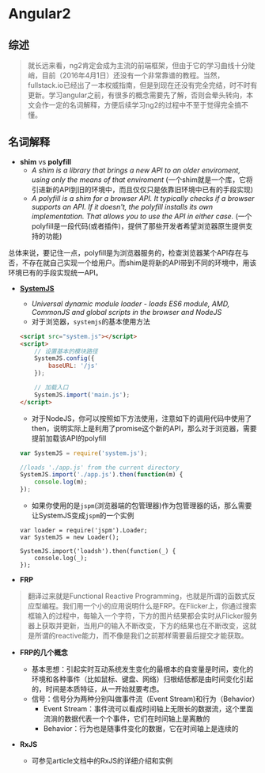 # Angular2

## 综述
> 就长远来看，ng2肯定会成为主流的前端框架，但由于它的学习曲线十分陡峭，目前（2016年4月1日）还没有一个非常靠谱的教程。当然，fullstack.io已经出了一本权威指南，但是到现在还没有完全完结，时不时有更新。学习angular之前，有很多的概念需要先了解，否则会晕头转向，本文会作一定的名词解释，方便后续学习ng2的过程中不至于觉得完全搞不懂。

## 名词解释
* **shim** vs **polyfill**
    * *A shim is a library that brings a new API to an older enviroment, using only the means of that enviroment*
    (一个shim就是一个库，它将引进新的API到旧的环境中，而且仅仅只是依靠旧环境中已有的手段实现)
    * *A polyfill is a shim for a browser API. It typically checks if a browser supports an API. If it doesn't, the polyfill installs its own implementation. That allows you to use the API in either case.*
    (一个polyfill是一段代码(或者插件)，提供了那些开发者希望浏览器原生提供支持的功能)

总体来说，要记住一点，polyfill是为浏览器服务的，检查浏览器某个API存在与否，不存在就自己实现一个给用户。而shim是将新的API带到不同的环境中，用该环境已有的手段实现统一API。

* [**SystemJS**](https://github.com/systemjs/systemjs)
    * *Universal dynamic module loader - loads ES6 module, AMD, CommonJS and global scripts in the browser and NodeJS*
    * 对于浏览器，`systemjs`的基本使用方法

    ```html
    <script src="system.js"></script>
    <script>
        // 设置基本的模块路径
        SystemJS.config({
            baseURL: '/js'
        });

        // 加载入口
        SystemJS.import('main.js');
    </script>
    ```
    * 对于NodeJS，你可以按照如下方法使用，注意如下的调用代码中使用了then，说明实际上是利用了promise这个新的API，那么对于浏览器，需要提前加载该API的polyfill

    ```js
    var SystemJS = require('system.js');

    //loads './app.js' from the current directory
    SystemJS.import('./app.js').then(function(m) {
        console.log(m);
    });
    ```
    * 如果你使用的是`jspm`(浏览器端的包管理器)作为包管理器的话，那么需要让SystemJS变成`jspm`的一个实例

    ```
    var loader = require('jspm').Loader;
    var SystemJS = new Loader();

    SystemJS.import('loadsh').then(function(_) {
        console.log(_);
    });
    ```
* **FRP**
> 翻译过来就是Functional Reactive Programming，也就是所谓的函数式反应型编程。我们用一个小的应用说明什么是FRP。在Flicker上，你通过搜索框输入的过程中，每输入一个字符，下方的图片结果都会实时从Flicker服务器上获取并更新，当用户的输入不断改变，下方的结果也在不断改变，这就是所谓的reactive能力，而不像是我们之前那样需要最后提交才能获取。

* **FRP的几个概念**
    * 基本思想：引起实时互动系统发生变化的最根本的自变量是时间，变化的环境和各种事件（比如鼠标、键盘、网络）归根结低都是由时间变化引起的，时间是本质特征，从一开始就要考虑。
    * 信号：信号分为两种分别叫做事件流（Event Stream)和行为（Behavior）
        * Event Stream：事件流可以看成时间轴上无限长的数据流，这个里面流淌的数据代表一个个事件，它们在时间轴上是离散的
        * Behavior：行为也是随事件变化的数据，它在时间轴上是连续的

* **RxJS**
    * 可参见article文档中的RxJS的详细介绍和实例